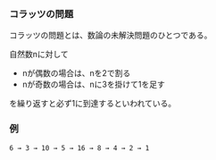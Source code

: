 ### コラッツの問題

コラッツの問題とは、数論の未解決問題のひとつである。

自然数nに対して

- nが偶数の場合は、nを2で割る
- nが奇数の場合は、nに3を掛けて1を足す

を繰り返すと必ず1に到達するといわれている。


### 例

```
6 → 3 → 10 → 5 → 16 → 8 → 4 → 2 → 1
```


